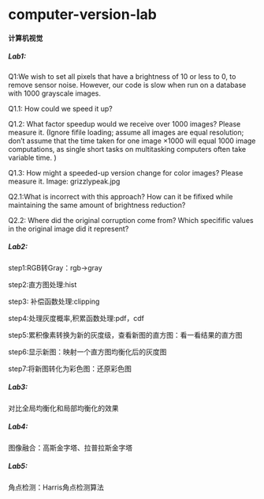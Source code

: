 # computer-version-lab
#### 计算机视觉

##### Lab1:

Q1:We wish to set all pixels that have a brightness of 10 or less to 0, to remove sensor noise. However, our code is slow when run on a database with 1000 grayscale images.

Q1.1: How could we speed it up?

Q1.2: What factor speedup would we receive over 1000 images? Please measure it. (Ignore fifile loading; assume all images are equal resolution; don’t assume that the time taken for one image ×1000 will equal 1000 image computations, as single short tasks on multitasking computers often take variable time. )

Q1.3: How might a speeded-up version change for color images? Please measure it. Image: grizzlypeak.jpg

Q2.1:What is incorrect with this approach? How can it be fifixed while maintaining the same amount of brightness reduction?

Q2.2: Where did the original corruption come from? Which specifific values in the original image did it represent? 

##### Lab2:

step1:RGB转Gray：rgb->gray 

step2:直方图处理:hist

step3: 补偿函数处理:clipping

step4:处理灰度概率,积累函数处理:pdf，cdf

step5:累积像素转换为新的灰度级，查看新图的直方图：看一看结果的直方图

step6:显示新图：映射一个直方图均衡化后的灰度图

step7:将新图转化为彩色图：还原彩色图

##### Lab3:

对比全局均衡化和局部均衡化的效果

##### Lab4:

图像融合：高斯金字塔、拉普拉斯金字塔

##### Lab5:

角点检测：Harris角点检测算法